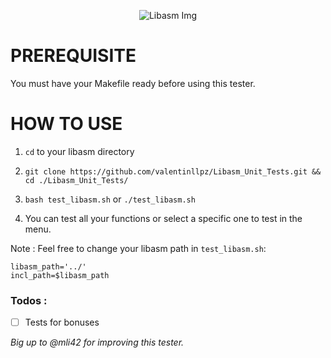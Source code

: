 <p align="center">
  <img src="https://user-images.githubusercontent.com/54294833/83541707-497e1380-a4fa-11ea-82ed-a974dd96a910.png"
       title="Libasm Img">
</p>

# PREREQUISITE

You must have your Makefile ready before using this tester.

# HOW TO USE

1. `cd` to your libasm directory

2. `git clone https://github.com/valentinllpz/Libasm_Unit_Tests.git && cd ./Libasm_Unit_Tests/`

3. `bash test_libasm.sh` or `./test_libasm.sh`

4. You can test all your functions or select a specific one to test in the menu.

Note : Feel free to change your libasm path in `test_libasm.sh`:
```
libasm_path='../'
incl_path=$libasm_path
```

### Todos :
- [ ] Tests for bonuses


*Big up to @mli42 for improving this tester.* 
